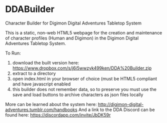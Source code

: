 # DDABuilder
Character Builder for Digimon Digital Adventures Tabletop System

This is a static, non-web HTML5 webpage for the creation and maintenance of character profiles (Human and Digimon) in the Digimon Digital Adventures Tabletop System.

To Run:
1) download the built version here: https://www.dropbox.com/s/j6i5wwzyk499ken/DDA%20Builder.zip
2) extract to a directory
3) open index.html in your browser of choice (must be HTML5 compliant and have javascript enabled
4) this builder does not remember data, so to preserve you must use the save and load buttons to archive characters as json files locally

More can be learned about the system here: http://digimon-digital-adventures.tumblr.com/handbooks
And a link to the DDA Discord can be found here: https://discordapp.com/invite/JbDK59r
